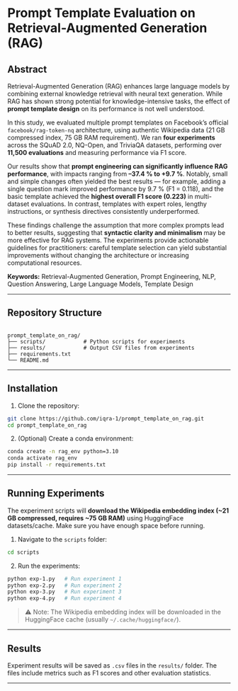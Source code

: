 # Prompt Template Evaluation on Retrieval-Augmented Generation (RAG)

## Abstract
Retrieval-Augmented Generation (RAG) enhances large language models by combining external knowledge retrieval with neural text generation. While RAG has shown strong potential for knowledge-intensive tasks, the effect of **prompt template design** on its performance is not well understood.

In this study, we evaluated multiple prompt templates on Facebook’s official `facebook/rag-token-nq` architecture, using authentic Wikipedia data (21 GB compressed index, 75 GB RAM requirement). We ran **four experiments** across the SQuAD 2.0, NQ-Open, and TriviaQA datasets, performing over **11,500 evaluations** and measuring performance via F1 score.

Our results show that **prompt engineering can significantly influence RAG performance**, with impacts ranging from **–37.4 % to +9.7 %**. Notably, small and simple changes often yielded the best results — for example, adding a single question mark improved performance by 9.7 % (F1 = 0.118), and the basic template achieved the **highest overall F1 score (0.223)** in multi-dataset evaluations. In contrast, templates with expert roles, lengthy instructions, or synthesis directives consistently underperformed.

These findings challenge the assumption that more complex prompts lead to better results, suggesting that **syntactic clarity and minimalism** may be more effective for RAG systems. The experiments provide actionable guidelines for practitioners: careful template selection can yield substantial improvements without changing the architecture or increasing computational resources.

**Keywords:** Retrieval-Augmented Generation, Prompt Engineering, NLP, Question Answering, Large Language Models, Template Design

---

## Repository Structure
```

prompt_template_on_rag/
├── scripts/            # Python scripts for experiments
├── results/            # Output CSV files from experiments
├── requirements.txt
└── README.md

````

---

## Installation
1. Clone the repository:
```bash
git clone https://github.com/iqra-1/prompt_template_on_rag.git
cd prompt_template_on_rag
````

2. (Optional) Create a conda environment:

```bash
conda create -n rag_env python=3.10
conda activate rag_env
pip install -r requirements.txt
```

---

## Running Experiments

The experiment scripts will **download the Wikipedia embedding index (\~21 GB compressed, requires \~75 GB RAM)** using HuggingFace datasets/cache. Make sure you have enough space before running.

1. Navigate to the `scripts` folder:

```bash
cd scripts
```

2. Run the experiments:

```bash
python exp-1.py   # Run experiment 1
python exp-2.py   # Run experiment 2
python exp-3.py   # Run experiment 3
python exp-4.py   # Run experiment 4
```

> ⚠️ Note: The Wikipedia embedding index will be downloaded in the HuggingFace cache (usually `~/.cache/huggingface/`).

---

## Results

Experiment results will be saved as `.csv` files in the `results/` folder. The files include metrics such as F1 scores and other evaluation statistics.

---
